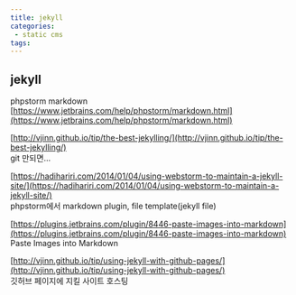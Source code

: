 ```yaml
---
title: jekyll
categories: 
 - static cms
tags: 
---
```

## jekyll

phpstorm markdown  
[https://www.jetbrains.com/help/phpstorm/markdown.html](https://www.jetbrains.com/help/phpstorm/markdown.html)

[http://vjinn.github.io/tip/the-best-jekylling/](http://vjinn.github.io/tip/the-best-jekylling/)  
git 만되면...

[https://hadihariri.com/2014/01/04/using-webstorm-to-maintain-a-jekyll-site/](https://hadihariri.com/2014/01/04/using-webstorm-to-maintain-a-jekyll-site/)  
phpstorm에서 markdown plugin, file template(jekyll file)

[https://plugins.jetbrains.com/plugin/8446-paste-images-into-markdown](https://plugins.jetbrains.com/plugin/8446-paste-images-into-markdown)  
Paste Images into Markdown

[http://vjinn.github.io/tip/using-jekyll-with-github-pages/](http://vjinn.github.io/tip/using-jekyll-with-github-pages/)  
깃허브 페이지에 지킬 사이트 호스팅




